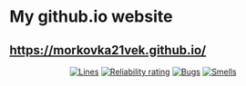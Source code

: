 # My github.io website
## https://morkovka21vek.github.io/

<p align="center">
  <a href="https://sonarcloud.io/summary/new_code?id=Morkovka21Vek_Morkovka21Vek.github.io"><img src="https://sonarcloud.io/api/project_badges/measure?project=Morkovka21Vek_Morkovka21Vek.github.io&metric=ncloc" alt="Lines"/></a>
  <a href="https://sonarcloud.io/summary/new_code?id=Morkovka21Vek_Morkovka21Vek.github.io"><img src="https://sonarcloud.io/api/project_badges/measure?project=Morkovka21Vek_Morkovka21Vek.github.io&metric=reliability_rating" alt="Reliability rating"/></a>
  <a href="https://sonarcloud.io/summary/new_code?id=Morkovka21Vek_Morkovka21Vek.github.io"><img src="https://sonarcloud.io/api/project_badges/measure?project=Morkovka21Vek_Morkovka21Vek.github.io&metric=bugs" alt="Bugs"/></a>
  <a href="https://sonarcloud.io/summary/new_code?id=Morkovka21Vek_Morkovka21Vek.github.io"><img src="https://sonarcloud.io/api/project_badges/measure?project=Morkovka21Vek_Morkovka21Vek.github.io&metric=code_smells" alt="Smells"/></a>
</p>
